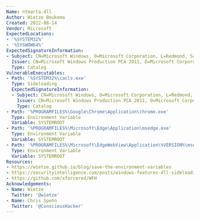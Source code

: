 ```yaml
---
Name: ntmarta.dll
Author: Wietze Beukema
Created: 2022-08-14
Vendor: Microsoft
ExpectedLocations:
- '%SYSTEM32%'
- '%SYSWOW64%'
ExpectedSignatureInformation:
- Subject: CN=Microsoft Windows, O=Microsoft Corporation, L=Redmond, S=Washington, C=US
  Issuer: CN=Microsoft Windows Production PCA 2011, O=Microsoft Corporation, L=Redmond, S=Washington, C=US
  Type: Catalog
VulnerableExecutables:
- Path: '%SYSTEM32%\cacls.exe'
  Type: Sideloading
  ExpectedSignatureInformation:
  - Subject: CN=Microsoft Windows, O=Microsoft Corporation, L=Redmond, S=Washington, C=US
    Issuer: CN=Microsoft Windows Production PCA 2011, O=Microsoft Corporation, L=Redmond, S=Washington, C=US
    Type: Catalog
- Path: '%PROGRAMFILES%\Google\Chrome\Application\chrome.exe'
  Type: Environment Variable
  Variable: SYSTEMROOT
- Path: '%PROGRAMFILES%\Microsoft\Edge\Application\msedge.exe'
  Type: Environment Variable
  Variable: SYSTEMROOT
- Path: '%PROGRAMFILES%\Microsoft\EdgeWebView\Application\%VERSION%\msedgewebview2.exe'
  Type: Environment Variable
  Variable: SYSTEMROOT
Resources:
- https://wietze.github.io/blog/save-the-environment-variables
- https://securityintelligence.com/posts/windows-features-dll-sideloading/
- https://github.com/xforcered/WFH
Acknowledgements:
- Name: Wietze
  Twitter: '@wietze'
- Name: Chris Spehn
  Twitter: '@ConsciousHacker'
---
```


